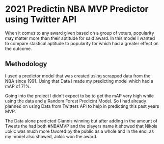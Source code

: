 # 2021 Predictin NBA MVP Predictor using Twitter API

When it comes to any award given based on a group of voters, popularity may matter more than 
their aptitude for said award. In this model I wanted to compare stastical aptitude to popularity for which 
had a greater effect on the outcome.






## Methodology

I used a predictor model that was created using scrapped data from the NBA since 1991. 
Using that Data I made my predicting model which had a mAP of 71%.

Going into the project I didn't expect to be to get the mAP very high while using the data and a Random Forest Predicint Model.
So I had already planned on using Data from Twitters API to help in predicting this past years MVP.

The Data alone predicted Giannis winning but after adding in the amount of Tweets the had both #NBAMVP 
and the players name it showed that Nikola Jokic was much more favored by the public as a whole and in the end, 
as my model also showed, Jokic won the award.

